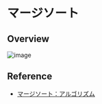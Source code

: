 # マージソート

## Overview

![image](https://user-images.githubusercontent.com/44774033/57008091-a1c45100-6c28-11e9-8c6d-af50a505e407.png)

## Reference
- [マージソート：アルゴリズム](https://www.codereading.com/algo_and_ds/algo/merge_sort.html)
